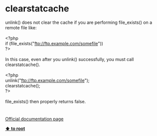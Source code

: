 # clearstatcache




<div class="phpcode"><span class="html">
unlink() does not clear the cache if you are performing file_exists() on a remote file like:
<br>
<br><span class="default">&lt;?php
<br></span><span class="keyword">if (</span><span class="default">file_exists</span><span class="keyword">(</span><span class="string">&quot;<a href="ftp://ftp.example.com/somefile" rel="nofollow" target="_blank">ftp://ftp.example.com/somefile</a>&quot;</span><span class="keyword">))
<br></span><span class="default">?&gt;
<br></span>
<br>In this case, even after you unlink() successfully, you must call clearstatcache().
<br>
<br><span class="default">&lt;?php
<br>unlink</span><span class="keyword">(</span><span class="string">&quot;<a href="ftp://ftp.example.com/somefile" rel="nofollow" target="_blank">ftp://ftp.example.com/somefile</a>&quot;</span><span class="keyword">);
<br></span><span class="default">clearstatcache</span><span class="keyword">();
<br></span><span class="default">?&gt;
<br></span>
<br>file_exists() then properly returns false.</span>
</div>
  

#

[Official documentation page](https://www.php.net/manual/en/function.clearstatcache.php)

**[⬆ to root](/)**